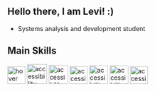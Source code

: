 ## Hello there, I am Levi! :)
- Systems analysis and development student

## Main Skills
<p>
  <img src="https://seeklogo.com/images/C/c-sharp-c-logo-02F17714BA-seeklogo.com.png" width="40" title="hover text">  
  <img src="https://upload.wikimedia.org/wikipedia/commons/thumb/e/ee/.NET_Core_Logo.svg/2048px-.NET_Core_Logo.svg.png" width="45" alt="accessibility text">
  <img src="https://upload.wikimedia.org/wikipedia/commons/thumb/4/4c/Typescript_logo_2020.svg/1200px-Typescript_logo_2020.svg.png" width="43" alt="accessibility text">   <img src="https://cdn-icons-png.flaticon.com/512/732/732212.png" width="40" alt="accessibility text">
  <img src="https://upload.wikimedia.org/wikipedia/commons/thumb/6/62/CSS3_logo.svg/800px-CSS3_logo.svg.png" width="42" alt="accessibility text">
  <img src="https://trickdroid.org/wp-content/uploads/2019/12/Sobre-JavaScript-Definicao-Historia-Usos-e-Forcas.png" width="42" alt="accessibility text">
  <img src="https://upload.wikimedia.org/wikipedia/commons/thumb/a/a7/React-icon.svg/2300px-React-icon.svg.png" width="40" alt="accessibility text">
</p>
